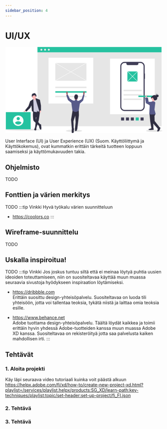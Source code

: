 ```yaml
---
sidebar_position: 4
---
```


# UI/UX
![img](/img/undraw_ui_ux.svg)  

User Interface (UI) ja User Experience (UX) (Suom. Käyttöliittymä ja Käyttökokemus), ovat kummatkin erittäin tärkeitä tuotteen loppuun saamiseksi ja käyttömukavuuden takia.

## Ohjelmisto
TODO
## Fonttien ja värien merkitys
TODO
:::tip Vinkki
Hyvä työkalu värien suunnitteluun
* https://coolors.co
:::
## Wireframe-suunnittelu
TODO
## Uskalla inspiroitua!
TODO
:::tip Vinkki
Jos joskus tuntuu siltä että ei meinaa löytyä puhtia uusien ideoiden toteuttamiseen, niin on suositeltavaa käyttää muun muassa seuraavia sivustoja hyödykseen inspiraation löytämiseksi.
* https://dribbble.com  
Erittäin suosittu design-yhteisöpalvelu. Suositeltavaa on luoda tili yhteisöön, jotta voi tallentaa teoksia, tykätä niistä ja laittaa omia teoksia esille.  

* https://www.behance.net  
Adobe tuottama design-yhteisöpalvelu. Täältä löydät kaikkea ja toimii erittäin hyvin yhdessä Adobe-tuotteiden kanssa muun muassa Adobe XD kanssa. Suositeltavaa on rekisteröityä jotta saa palvelusta kaiken mahdollisen irti.
:::
## Tehtävät
### 1. Aloita projekti
Käy läpi seuraava video tutoriaali kuinka voit päästä alkuun
https://helpx.adobe.com/fi/xd/how-to/create-new-project-xd.html?playlist=/services/playlist.helpx/products:SG_XD/learn-path:key-techniques/playlist:topic/set-header:set-up-project/fi_FI.json

### 2. Tehtävä
### 3. Tehtävä
